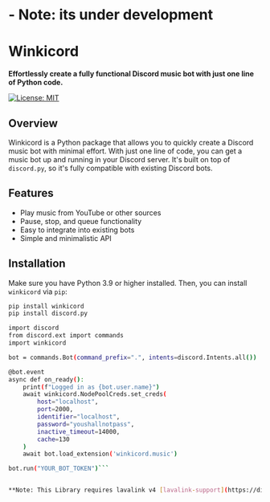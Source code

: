 # - Note: its under development

# Winkicord

**Effortlessly create a fully functional Discord music bot with just one line of Python code.**

[![License: MIT](https://img.shields.io/badge/License-MIT-blue.svg)](https://opensource.org/licenses/MIT)

## Overview

Winkicord is a Python package that allows you to quickly create a Discord music bot with minimal effort. With just one line of code, you can get a music bot up and running in your Discord server. It's built on top of `discord.py`, so it's fully compatible with existing Discord bots.

## Features
- Play music from YouTube or other sources
- Pause, stop, and queue functionality
- Easy to integrate into existing bots
- Simple and minimalistic API

## Installation

Make sure you have Python 3.9 or higher installed. Then, you can install `winkicord` via `pip`:

```bash
pip install winkicord
pip install discord.py
```


```bash
import discord
from discord.ext import commands
import winkicord

bot = commands.Bot(command_prefix=".", intents=discord.Intents.all())

@bot.event
async def on_ready():
    print(f"Logged in as {bot.user.name}")
    await winkicord.NodePoolCreds.set_creds(
        host="localhost",
        port=2000,
        identifier="localhost",
        password="youshallnotpass",
        inactive_timeout=14000,
        cache=130
    )
    await bot.load_extension('winkicord.music')

bot.run("YOUR_BOT_TOKEN")```


**Note: This Library requires lavalink v4 [lavalink-support](https://discord.gg/lavalink-1082302532421943407)**